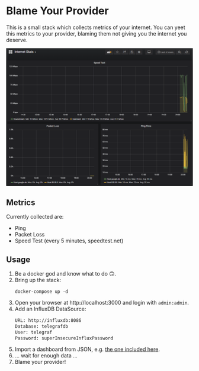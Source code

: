 # Blame Your Provider

This is a small stack which collects metrics of your internet. You can yeet
this metrics to your provider, blaming them not giving you the internet
you deserve.

![Preview: one possible dashboard](screenshots/dashboard.png)

## Metrics

Currently collected are:

- Ping
- Packet Loss
- Speed Test (every 5 minutes, speedtest.net)

## Usage

1. Be a docker god and know what to do 🙃.
2. Bring up the stack:
   ```
   docker-compose up -d
   ```
3. Open your browser at http://localhost:3000 and login with `admin:admin`.
4. Add an InfluxDB DataSource:
   ```
   URL: http://influxdb:8086
   Database: telegrafdb
   User: telegraf
   Password: superInsecureInfluxPassword
   ```
5. Import a dashboard from JSON, e.g. [the one included here](dashboards/dashboard.json).
6. ... wait for enough data ...
7. Blame your provider!
